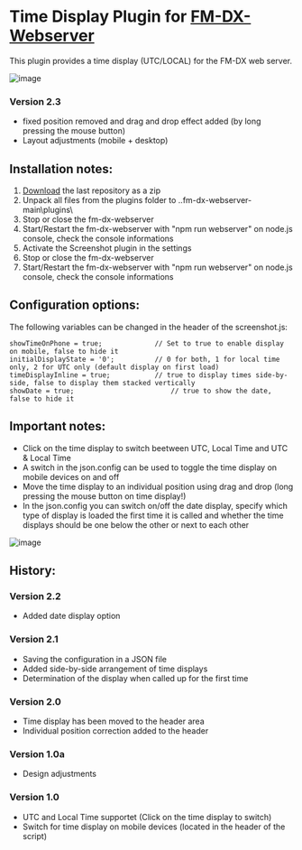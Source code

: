 # Time Display Plugin for [FM-DX-Webserver](https://github.com/NoobishSVK/fm-dx-webserver)

This plugin provides a time display (UTC/LOCAL) for the FM-DX web server.


![image](https://github.com/user-attachments/assets/ecff5eed-acdd-4343-bcce-2049ba88a642)

### Version 2.3

- fixed position removed and drag and drop effect added (by long pressing the mouse button)
- Layout adjustments (mobile + desktop)

## Installation notes:

1. [Download](https://github.com/Highpoint2000/webserver-time/releases) the last repository as a zip
2. Unpack all files from the plugins folder to ..fm-dx-webserver-main\plugins\ 
3. Stop or close the fm-dx-webserver
4. Start/Restart the fm-dx-webserver with "npm run webserver" on node.js console, check the console informations
5. Activate the Screenshot plugin in the settings
6. Stop or close the fm-dx-webserver
7. Start/Restart the fm-dx-webserver with "npm run webserver" on node.js console, check the console informations

## Configuration options:

The following variables can be changed in the header of the screenshot.js:

    showTimeOnPhone = true;        		// Set to true to enable display on mobile, false to hide it 
	initialDisplayState = '0';   	 	// 0 for both, 1 for local time only, 2 for UTC only (default display on first load)
    timeDisplayInline = true;      		// true to display times side-by-side, false to display them stacked vertically
    showDate = true;                      	// true to show the date, false to hide it

## Important notes:

- Click on the time display to switch beetween UTC, Local Time and UTC & Local Time
- A switch in the json.config can be used to toggle the time display on mobile devices on and off
- Move the time display to an individual position using drag and drop (long pressing the mouse button on time display!)
- In the json.config you can switch on/off the date display, specify which type of display is loaded the first time it is called and whether the time displays should be one below the other or next to each other

![image](https://github.com/user-attachments/assets/766b7de0-d0ed-484a-85c6-c899e85fbd03)



## History:

### Version 2.2

- Added date display option

### Version 2.1

- Saving the configuration in a JSON file
- Added side-by-side arrangement of time displays
- Determination of the display when called up for the first time

### Version 2.0

- Time display has been moved to the header area
- Individual position correction added to the header

### Version 1.0a

- Design adjustments

### Version 1.0

- UTC and Local Time supportet (Click on the time display to switch)
- Switch for time display on mobile devices (located in the header of the script)
